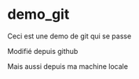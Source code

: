 # demo_git
Ceci est une demo de git qui se passe

Modifié depuis github

Mais aussi depuis ma machine locale
